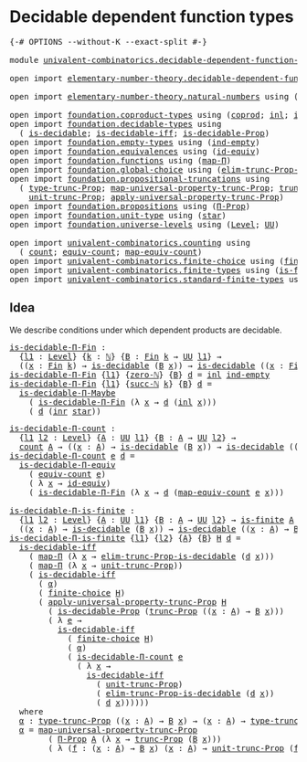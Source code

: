 # Decidable dependent function types

<pre class="Agda"><a id="47" class="Symbol">{-#</a> <a id="51" class="Keyword">OPTIONS</a> <a id="59" class="Pragma">--without-K</a> <a id="71" class="Pragma">--exact-split</a> <a id="85" class="Symbol">#-}</a>

<a id="90" class="Keyword">module</a> <a id="97" href="univalent-combinatorics.decidable-dependent-function-types.html" class="Module">univalent-combinatorics.decidable-dependent-function-types</a> <a id="156" class="Keyword">where</a>

<a id="163" class="Keyword">open</a> <a id="168" class="Keyword">import</a> <a id="175" href="elementary-number-theory.decidable-dependent-function-types.html" class="Module">elementary-number-theory.decidable-dependent-function-types</a> <a id="235" class="Keyword">public</a>

<a id="243" class="Keyword">open</a> <a id="248" class="Keyword">import</a> <a id="255" href="elementary-number-theory.natural-numbers.html" class="Module">elementary-number-theory.natural-numbers</a> <a id="296" class="Keyword">using</a> <a id="302" class="Symbol">(</a><a id="303" href="elementary-number-theory.natural-numbers.html#1444" class="Datatype">ℕ</a><a id="304" class="Symbol">;</a> <a id="306" href="elementary-number-theory.natural-numbers.html#1478" class="InductiveConstructor">succ-ℕ</a><a id="312" class="Symbol">;</a> <a id="314" href="elementary-number-theory.natural-numbers.html#1465" class="InductiveConstructor">zero-ℕ</a><a id="320" class="Symbol">)</a>

<a id="323" class="Keyword">open</a> <a id="328" class="Keyword">import</a> <a id="335" href="foundation.coproduct-types.html" class="Module">foundation.coproduct-types</a> <a id="362" class="Keyword">using</a> <a id="368" class="Symbol">(</a><a id="369" href="foundation.coproduct-types.html#1168" class="Datatype">coprod</a><a id="375" class="Symbol">;</a> <a id="377" href="foundation.coproduct-types.html#1239" class="InductiveConstructor">inl</a><a id="380" class="Symbol">;</a> <a id="382" href="foundation.coproduct-types.html#1262" class="InductiveConstructor">inr</a><a id="385" class="Symbol">)</a>
<a id="387" class="Keyword">open</a> <a id="392" class="Keyword">import</a> <a id="399" href="foundation.decidable-types.html" class="Module">foundation.decidable-types</a> <a id="426" class="Keyword">using</a>
  <a id="434" class="Symbol">(</a> <a id="436" href="foundation.decidable-types.html#1741" class="Function">is-decidable</a><a id="448" class="Symbol">;</a> <a id="450" href="foundation.decidable-types.html#5377" class="Function">is-decidable-iff</a><a id="466" class="Symbol">;</a> <a id="468" href="foundation.decidable-types.html#7858" class="Function">is-decidable-Prop</a><a id="485" class="Symbol">)</a>
<a id="487" class="Keyword">open</a> <a id="492" class="Keyword">import</a> <a id="499" href="foundation.empty-types.html" class="Module">foundation.empty-types</a> <a id="522" class="Keyword">using</a> <a id="528" class="Symbol">(</a><a id="529" href="foundation-core.empty-types.html#1068" class="Function">ind-empty</a><a id="538" class="Symbol">)</a>
<a id="540" class="Keyword">open</a> <a id="545" class="Keyword">import</a> <a id="552" href="foundation.equivalences.html" class="Module">foundation.equivalences</a> <a id="576" class="Keyword">using</a> <a id="582" class="Symbol">(</a><a id="583" href="foundation-core.equivalences.html#2480" class="Function">id-equiv</a><a id="591" class="Symbol">)</a>
<a id="593" class="Keyword">open</a> <a id="598" class="Keyword">import</a> <a id="605" href="foundation.functions.html" class="Module">foundation.functions</a> <a id="626" class="Keyword">using</a> <a id="632" class="Symbol">(</a><a id="633" href="foundation-core.functions.html#1230" class="Function">map-Π</a><a id="638" class="Symbol">)</a>
<a id="640" class="Keyword">open</a> <a id="645" class="Keyword">import</a> <a id="652" href="foundation.global-choice.html" class="Module">foundation.global-choice</a> <a id="677" class="Keyword">using</a> <a id="683" class="Symbol">(</a><a id="684" href="foundation.global-choice.html#1779" class="Function">elim-trunc-Prop-is-decidable</a><a id="712" class="Symbol">)</a>
<a id="714" class="Keyword">open</a> <a id="719" class="Keyword">import</a> <a id="726" href="foundation.propositional-truncations.html" class="Module">foundation.propositional-truncations</a> <a id="763" class="Keyword">using</a>
  <a id="771" class="Symbol">(</a> <a id="773" href="foundation.propositional-truncations.html#1701" class="Postulate">type-trunc-Prop</a><a id="788" class="Symbol">;</a> <a id="790" href="foundation.propositional-truncations.html#4789" class="Function">map-universal-property-trunc-Prop</a><a id="823" class="Symbol">;</a> <a id="825" href="foundation.propositional-truncations.html#2133" class="Function">trunc-Prop</a><a id="835" class="Symbol">;</a>
    <a id="841" href="foundation.propositional-truncations.html#1756" class="Postulate">unit-trunc-Prop</a><a id="856" class="Symbol">;</a> <a id="858" href="foundation.propositional-truncations.html#5148" class="Function">apply-universal-property-trunc-Prop</a><a id="893" class="Symbol">)</a>
<a id="895" class="Keyword">open</a> <a id="900" class="Keyword">import</a> <a id="907" href="foundation.propositions.html" class="Module">foundation.propositions</a> <a id="931" class="Keyword">using</a> <a id="937" class="Symbol">(</a><a id="938" href="foundation.propositions.html#1941" class="Function">Π-Prop</a><a id="944" class="Symbol">)</a>
<a id="946" class="Keyword">open</a> <a id="951" class="Keyword">import</a> <a id="958" href="foundation.unit-type.html" class="Module">foundation.unit-type</a> <a id="979" class="Keyword">using</a> <a id="985" class="Symbol">(</a><a id="986" href="foundation.unit-type.html#999" class="InductiveConstructor">star</a><a id="990" class="Symbol">)</a>
<a id="992" class="Keyword">open</a> <a id="997" class="Keyword">import</a> <a id="1004" href="foundation.universe-levels.html" class="Module">foundation.universe-levels</a> <a id="1031" class="Keyword">using</a> <a id="1037" class="Symbol">(</a><a id="1038" href="Agda.Primitive.html#597" class="Postulate">Level</a><a id="1043" class="Symbol">;</a> <a id="1045" href="foundation-core.universe-levels.html#222" class="Primitive">UU</a><a id="1047" class="Symbol">)</a>

<a id="1050" class="Keyword">open</a> <a id="1055" class="Keyword">import</a> <a id="1062" href="univalent-combinatorics.counting.html" class="Module">univalent-combinatorics.counting</a> <a id="1095" class="Keyword">using</a>
  <a id="1103" class="Symbol">(</a> <a id="1105" href="univalent-combinatorics.counting.html#1746" class="Function">count</a><a id="1110" class="Symbol">;</a> <a id="1112" href="univalent-combinatorics.counting.html#1943" class="Function">equiv-count</a><a id="1123" class="Symbol">;</a> <a id="1125" href="univalent-combinatorics.counting.html#2017" class="Function">map-equiv-count</a><a id="1140" class="Symbol">)</a>
<a id="1142" class="Keyword">open</a> <a id="1147" class="Keyword">import</a> <a id="1154" href="univalent-combinatorics.finite-choice.html" class="Module">univalent-combinatorics.finite-choice</a> <a id="1192" class="Keyword">using</a> <a id="1198" class="Symbol">(</a><a id="1199" href="univalent-combinatorics.finite-choice.html#3449" class="Function">finite-choice</a><a id="1212" class="Symbol">)</a>
<a id="1214" class="Keyword">open</a> <a id="1219" class="Keyword">import</a> <a id="1226" href="univalent-combinatorics.finite-types.html" class="Module">univalent-combinatorics.finite-types</a> <a id="1263" class="Keyword">using</a> <a id="1269" class="Symbol">(</a><a id="1270" href="univalent-combinatorics.finite-types.html#3651" class="Function">is-finite</a><a id="1279" class="Symbol">)</a>
<a id="1281" class="Keyword">open</a> <a id="1286" class="Keyword">import</a> <a id="1293" href="univalent-combinatorics.standard-finite-types.html" class="Module">univalent-combinatorics.standard-finite-types</a> <a id="1339" class="Keyword">using</a> <a id="1345" class="Symbol">(</a><a id="1346" href="univalent-combinatorics.standard-finite-types.html#2072" class="Function">Fin</a><a id="1349" class="Symbol">)</a>
</pre>
## Idea

We describe conditions under which dependent products are decidable.

<pre class="Agda"><a id="is-decidable-Π-Fin"></a><a id="1443" href="univalent-combinatorics.decidable-dependent-function-types.html#1443" class="Function">is-decidable-Π-Fin</a> <a id="1462" class="Symbol">:</a>
  <a id="1466" class="Symbol">{</a><a id="1467" href="univalent-combinatorics.decidable-dependent-function-types.html#1467" class="Bound">l1</a> <a id="1470" class="Symbol">:</a> <a id="1472" href="Agda.Primitive.html#597" class="Postulate">Level</a><a id="1477" class="Symbol">}</a> <a id="1479" class="Symbol">{</a><a id="1480" href="univalent-combinatorics.decidable-dependent-function-types.html#1480" class="Bound">k</a> <a id="1482" class="Symbol">:</a> <a id="1484" href="elementary-number-theory.natural-numbers.html#1444" class="Datatype">ℕ</a><a id="1485" class="Symbol">}</a> <a id="1487" class="Symbol">{</a><a id="1488" href="univalent-combinatorics.decidable-dependent-function-types.html#1488" class="Bound">B</a> <a id="1490" class="Symbol">:</a> <a id="1492" href="univalent-combinatorics.standard-finite-types.html#2072" class="Function">Fin</a> <a id="1496" href="univalent-combinatorics.decidable-dependent-function-types.html#1480" class="Bound">k</a> <a id="1498" class="Symbol">→</a> <a id="1500" href="foundation-core.universe-levels.html#222" class="Primitive">UU</a> <a id="1503" href="univalent-combinatorics.decidable-dependent-function-types.html#1467" class="Bound">l1</a><a id="1505" class="Symbol">}</a> <a id="1507" class="Symbol">→</a>
  <a id="1511" class="Symbol">((</a><a id="1513" href="univalent-combinatorics.decidable-dependent-function-types.html#1513" class="Bound">x</a> <a id="1515" class="Symbol">:</a> <a id="1517" href="univalent-combinatorics.standard-finite-types.html#2072" class="Function">Fin</a> <a id="1521" href="univalent-combinatorics.decidable-dependent-function-types.html#1480" class="Bound">k</a><a id="1522" class="Symbol">)</a> <a id="1524" class="Symbol">→</a> <a id="1526" href="foundation.decidable-types.html#1741" class="Function">is-decidable</a> <a id="1539" class="Symbol">(</a><a id="1540" href="univalent-combinatorics.decidable-dependent-function-types.html#1488" class="Bound">B</a> <a id="1542" href="univalent-combinatorics.decidable-dependent-function-types.html#1513" class="Bound">x</a><a id="1543" class="Symbol">))</a> <a id="1546" class="Symbol">→</a> <a id="1548" href="foundation.decidable-types.html#1741" class="Function">is-decidable</a> <a id="1561" class="Symbol">((</a><a id="1563" href="univalent-combinatorics.decidable-dependent-function-types.html#1563" class="Bound">x</a> <a id="1565" class="Symbol">:</a> <a id="1567" href="univalent-combinatorics.standard-finite-types.html#2072" class="Function">Fin</a> <a id="1571" href="univalent-combinatorics.decidable-dependent-function-types.html#1480" class="Bound">k</a><a id="1572" class="Symbol">)</a> <a id="1574" class="Symbol">→</a> <a id="1576" href="univalent-combinatorics.decidable-dependent-function-types.html#1488" class="Bound">B</a> <a id="1578" href="univalent-combinatorics.decidable-dependent-function-types.html#1563" class="Bound">x</a><a id="1579" class="Symbol">)</a>
<a id="1581" href="univalent-combinatorics.decidable-dependent-function-types.html#1443" class="Function">is-decidable-Π-Fin</a> <a id="1600" class="Symbol">{</a><a id="1601" href="univalent-combinatorics.decidable-dependent-function-types.html#1601" class="Bound">l1</a><a id="1603" class="Symbol">}</a> <a id="1605" class="Symbol">{</a><a id="1606" href="elementary-number-theory.natural-numbers.html#1465" class="InductiveConstructor">zero-ℕ</a><a id="1612" class="Symbol">}</a> <a id="1614" class="Symbol">{</a><a id="1615" href="univalent-combinatorics.decidable-dependent-function-types.html#1615" class="Bound">B</a><a id="1616" class="Symbol">}</a> <a id="1618" href="univalent-combinatorics.decidable-dependent-function-types.html#1618" class="Bound">d</a> <a id="1620" class="Symbol">=</a> <a id="1622" href="foundation.coproduct-types.html#1239" class="InductiveConstructor">inl</a> <a id="1626" href="foundation-core.empty-types.html#1068" class="Function">ind-empty</a>
<a id="1636" href="univalent-combinatorics.decidable-dependent-function-types.html#1443" class="Function">is-decidable-Π-Fin</a> <a id="1655" class="Symbol">{</a><a id="1656" href="univalent-combinatorics.decidable-dependent-function-types.html#1656" class="Bound">l1</a><a id="1658" class="Symbol">}</a> <a id="1660" class="Symbol">{</a><a id="1661" href="elementary-number-theory.natural-numbers.html#1478" class="InductiveConstructor">succ-ℕ</a> <a id="1668" href="univalent-combinatorics.decidable-dependent-function-types.html#1668" class="Bound">k</a><a id="1669" class="Symbol">}</a> <a id="1671" class="Symbol">{</a><a id="1672" href="univalent-combinatorics.decidable-dependent-function-types.html#1672" class="Bound">B</a><a id="1673" class="Symbol">}</a> <a id="1675" href="univalent-combinatorics.decidable-dependent-function-types.html#1675" class="Bound">d</a> <a id="1677" class="Symbol">=</a>
  <a id="1681" href="foundation.decidable-dependent-function-types.html#1393" class="Function">is-decidable-Π-Maybe</a>
    <a id="1706" class="Symbol">(</a> <a id="1708" href="univalent-combinatorics.decidable-dependent-function-types.html#1443" class="Function">is-decidable-Π-Fin</a> <a id="1727" class="Symbol">(λ</a> <a id="1730" href="univalent-combinatorics.decidable-dependent-function-types.html#1730" class="Bound">x</a> <a id="1732" class="Symbol">→</a> <a id="1734" href="univalent-combinatorics.decidable-dependent-function-types.html#1675" class="Bound">d</a> <a id="1736" class="Symbol">(</a><a id="1737" href="foundation.coproduct-types.html#1239" class="InductiveConstructor">inl</a> <a id="1741" href="univalent-combinatorics.decidable-dependent-function-types.html#1730" class="Bound">x</a><a id="1742" class="Symbol">)))</a>
    <a id="1750" class="Symbol">(</a> <a id="1752" href="univalent-combinatorics.decidable-dependent-function-types.html#1675" class="Bound">d</a> <a id="1754" class="Symbol">(</a><a id="1755" href="foundation.coproduct-types.html#1262" class="InductiveConstructor">inr</a> <a id="1759" href="foundation.unit-type.html#999" class="InductiveConstructor">star</a><a id="1763" class="Symbol">))</a>
</pre>
<pre class="Agda"><a id="is-decidable-Π-count"></a><a id="1779" href="univalent-combinatorics.decidable-dependent-function-types.html#1779" class="Function">is-decidable-Π-count</a> <a id="1800" class="Symbol">:</a>
  <a id="1804" class="Symbol">{</a><a id="1805" href="univalent-combinatorics.decidable-dependent-function-types.html#1805" class="Bound">l1</a> <a id="1808" href="univalent-combinatorics.decidable-dependent-function-types.html#1808" class="Bound">l2</a> <a id="1811" class="Symbol">:</a> <a id="1813" href="Agda.Primitive.html#597" class="Postulate">Level</a><a id="1818" class="Symbol">}</a> <a id="1820" class="Symbol">{</a><a id="1821" href="univalent-combinatorics.decidable-dependent-function-types.html#1821" class="Bound">A</a> <a id="1823" class="Symbol">:</a> <a id="1825" href="foundation-core.universe-levels.html#222" class="Primitive">UU</a> <a id="1828" href="univalent-combinatorics.decidable-dependent-function-types.html#1805" class="Bound">l1</a><a id="1830" class="Symbol">}</a> <a id="1832" class="Symbol">{</a><a id="1833" href="univalent-combinatorics.decidable-dependent-function-types.html#1833" class="Bound">B</a> <a id="1835" class="Symbol">:</a> <a id="1837" href="univalent-combinatorics.decidable-dependent-function-types.html#1821" class="Bound">A</a> <a id="1839" class="Symbol">→</a> <a id="1841" href="foundation-core.universe-levels.html#222" class="Primitive">UU</a> <a id="1844" href="univalent-combinatorics.decidable-dependent-function-types.html#1808" class="Bound">l2</a><a id="1846" class="Symbol">}</a> <a id="1848" class="Symbol">→</a>
  <a id="1852" href="univalent-combinatorics.counting.html#1746" class="Function">count</a> <a id="1858" href="univalent-combinatorics.decidable-dependent-function-types.html#1821" class="Bound">A</a> <a id="1860" class="Symbol">→</a> <a id="1862" class="Symbol">((</a><a id="1864" href="univalent-combinatorics.decidable-dependent-function-types.html#1864" class="Bound">x</a> <a id="1866" class="Symbol">:</a> <a id="1868" href="univalent-combinatorics.decidable-dependent-function-types.html#1821" class="Bound">A</a><a id="1869" class="Symbol">)</a> <a id="1871" class="Symbol">→</a> <a id="1873" href="foundation.decidable-types.html#1741" class="Function">is-decidable</a> <a id="1886" class="Symbol">(</a><a id="1887" href="univalent-combinatorics.decidable-dependent-function-types.html#1833" class="Bound">B</a> <a id="1889" href="univalent-combinatorics.decidable-dependent-function-types.html#1864" class="Bound">x</a><a id="1890" class="Symbol">))</a> <a id="1893" class="Symbol">→</a> <a id="1895" href="foundation.decidable-types.html#1741" class="Function">is-decidable</a> <a id="1908" class="Symbol">((</a><a id="1910" href="univalent-combinatorics.decidable-dependent-function-types.html#1910" class="Bound">x</a> <a id="1912" class="Symbol">:</a> <a id="1914" href="univalent-combinatorics.decidable-dependent-function-types.html#1821" class="Bound">A</a><a id="1915" class="Symbol">)</a> <a id="1917" class="Symbol">→</a> <a id="1919" href="univalent-combinatorics.decidable-dependent-function-types.html#1833" class="Bound">B</a> <a id="1921" href="univalent-combinatorics.decidable-dependent-function-types.html#1910" class="Bound">x</a><a id="1922" class="Symbol">)</a>
<a id="1924" href="univalent-combinatorics.decidable-dependent-function-types.html#1779" class="Function">is-decidable-Π-count</a> <a id="1945" href="univalent-combinatorics.decidable-dependent-function-types.html#1945" class="Bound">e</a> <a id="1947" href="univalent-combinatorics.decidable-dependent-function-types.html#1947" class="Bound">d</a> <a id="1949" class="Symbol">=</a>
  <a id="1953" href="foundation.decidable-dependent-function-types.html#1800" class="Function">is-decidable-Π-equiv</a>
    <a id="1978" class="Symbol">(</a> <a id="1980" href="univalent-combinatorics.counting.html#1943" class="Function">equiv-count</a> <a id="1992" href="univalent-combinatorics.decidable-dependent-function-types.html#1945" class="Bound">e</a><a id="1993" class="Symbol">)</a>
    <a id="1999" class="Symbol">(</a> <a id="2001" class="Symbol">λ</a> <a id="2003" href="univalent-combinatorics.decidable-dependent-function-types.html#2003" class="Bound">x</a> <a id="2005" class="Symbol">→</a> <a id="2007" href="foundation-core.equivalences.html#2480" class="Function">id-equiv</a><a id="2015" class="Symbol">)</a>
    <a id="2021" class="Symbol">(</a> <a id="2023" href="univalent-combinatorics.decidable-dependent-function-types.html#1443" class="Function">is-decidable-Π-Fin</a> <a id="2042" class="Symbol">(λ</a> <a id="2045" href="univalent-combinatorics.decidable-dependent-function-types.html#2045" class="Bound">x</a> <a id="2047" class="Symbol">→</a> <a id="2049" href="univalent-combinatorics.decidable-dependent-function-types.html#1947" class="Bound">d</a> <a id="2051" class="Symbol">(</a><a id="2052" href="univalent-combinatorics.counting.html#2017" class="Function">map-equiv-count</a> <a id="2068" href="univalent-combinatorics.decidable-dependent-function-types.html#1945" class="Bound">e</a> <a id="2070" href="univalent-combinatorics.decidable-dependent-function-types.html#2045" class="Bound">x</a><a id="2071" class="Symbol">)))</a>

<a id="is-decidable-Π-is-finite"></a><a id="2076" href="univalent-combinatorics.decidable-dependent-function-types.html#2076" class="Function">is-decidable-Π-is-finite</a> <a id="2101" class="Symbol">:</a>
  <a id="2105" class="Symbol">{</a><a id="2106" href="univalent-combinatorics.decidable-dependent-function-types.html#2106" class="Bound">l1</a> <a id="2109" href="univalent-combinatorics.decidable-dependent-function-types.html#2109" class="Bound">l2</a> <a id="2112" class="Symbol">:</a> <a id="2114" href="Agda.Primitive.html#597" class="Postulate">Level</a><a id="2119" class="Symbol">}</a> <a id="2121" class="Symbol">{</a><a id="2122" href="univalent-combinatorics.decidable-dependent-function-types.html#2122" class="Bound">A</a> <a id="2124" class="Symbol">:</a> <a id="2126" href="foundation-core.universe-levels.html#222" class="Primitive">UU</a> <a id="2129" href="univalent-combinatorics.decidable-dependent-function-types.html#2106" class="Bound">l1</a><a id="2131" class="Symbol">}</a> <a id="2133" class="Symbol">{</a><a id="2134" href="univalent-combinatorics.decidable-dependent-function-types.html#2134" class="Bound">B</a> <a id="2136" class="Symbol">:</a> <a id="2138" href="univalent-combinatorics.decidable-dependent-function-types.html#2122" class="Bound">A</a> <a id="2140" class="Symbol">→</a> <a id="2142" href="foundation-core.universe-levels.html#222" class="Primitive">UU</a> <a id="2145" href="univalent-combinatorics.decidable-dependent-function-types.html#2109" class="Bound">l2</a><a id="2147" class="Symbol">}</a> <a id="2149" class="Symbol">→</a> <a id="2151" href="univalent-combinatorics.finite-types.html#3651" class="Function">is-finite</a> <a id="2161" href="univalent-combinatorics.decidable-dependent-function-types.html#2122" class="Bound">A</a> <a id="2163" class="Symbol">→</a>
  <a id="2167" class="Symbol">((</a><a id="2169" href="univalent-combinatorics.decidable-dependent-function-types.html#2169" class="Bound">x</a> <a id="2171" class="Symbol">:</a> <a id="2173" href="univalent-combinatorics.decidable-dependent-function-types.html#2122" class="Bound">A</a><a id="2174" class="Symbol">)</a> <a id="2176" class="Symbol">→</a> <a id="2178" href="foundation.decidable-types.html#1741" class="Function">is-decidable</a> <a id="2191" class="Symbol">(</a><a id="2192" href="univalent-combinatorics.decidable-dependent-function-types.html#2134" class="Bound">B</a> <a id="2194" href="univalent-combinatorics.decidable-dependent-function-types.html#2169" class="Bound">x</a><a id="2195" class="Symbol">))</a> <a id="2198" class="Symbol">→</a> <a id="2200" href="foundation.decidable-types.html#1741" class="Function">is-decidable</a> <a id="2213" class="Symbol">((</a><a id="2215" href="univalent-combinatorics.decidable-dependent-function-types.html#2215" class="Bound">x</a> <a id="2217" class="Symbol">:</a> <a id="2219" href="univalent-combinatorics.decidable-dependent-function-types.html#2122" class="Bound">A</a><a id="2220" class="Symbol">)</a> <a id="2222" class="Symbol">→</a> <a id="2224" href="univalent-combinatorics.decidable-dependent-function-types.html#2134" class="Bound">B</a> <a id="2226" href="univalent-combinatorics.decidable-dependent-function-types.html#2215" class="Bound">x</a><a id="2227" class="Symbol">)</a>
<a id="2229" href="univalent-combinatorics.decidable-dependent-function-types.html#2076" class="Function">is-decidable-Π-is-finite</a> <a id="2254" class="Symbol">{</a><a id="2255" href="univalent-combinatorics.decidable-dependent-function-types.html#2255" class="Bound">l1</a><a id="2257" class="Symbol">}</a> <a id="2259" class="Symbol">{</a><a id="2260" href="univalent-combinatorics.decidable-dependent-function-types.html#2260" class="Bound">l2</a><a id="2262" class="Symbol">}</a> <a id="2264" class="Symbol">{</a><a id="2265" href="univalent-combinatorics.decidable-dependent-function-types.html#2265" class="Bound">A</a><a id="2266" class="Symbol">}</a> <a id="2268" class="Symbol">{</a><a id="2269" href="univalent-combinatorics.decidable-dependent-function-types.html#2269" class="Bound">B</a><a id="2270" class="Symbol">}</a> <a id="2272" href="univalent-combinatorics.decidable-dependent-function-types.html#2272" class="Bound">H</a> <a id="2274" href="univalent-combinatorics.decidable-dependent-function-types.html#2274" class="Bound">d</a> <a id="2276" class="Symbol">=</a>
  <a id="2280" href="foundation.decidable-types.html#5377" class="Function">is-decidable-iff</a>
    <a id="2301" class="Symbol">(</a> <a id="2303" href="foundation-core.functions.html#1230" class="Function">map-Π</a> <a id="2309" class="Symbol">(λ</a> <a id="2312" href="univalent-combinatorics.decidable-dependent-function-types.html#2312" class="Bound">x</a> <a id="2314" class="Symbol">→</a> <a id="2316" href="foundation.global-choice.html#1779" class="Function">elim-trunc-Prop-is-decidable</a> <a id="2345" class="Symbol">(</a><a id="2346" href="univalent-combinatorics.decidable-dependent-function-types.html#2274" class="Bound">d</a> <a id="2348" href="univalent-combinatorics.decidable-dependent-function-types.html#2312" class="Bound">x</a><a id="2349" class="Symbol">)))</a>
    <a id="2357" class="Symbol">(</a> <a id="2359" href="foundation-core.functions.html#1230" class="Function">map-Π</a> <a id="2365" class="Symbol">(λ</a> <a id="2368" href="univalent-combinatorics.decidable-dependent-function-types.html#2368" class="Bound">x</a> <a id="2370" class="Symbol">→</a> <a id="2372" href="foundation.propositional-truncations.html#1756" class="Postulate">unit-trunc-Prop</a><a id="2387" class="Symbol">))</a>
    <a id="2394" class="Symbol">(</a> <a id="2396" href="foundation.decidable-types.html#5377" class="Function">is-decidable-iff</a>
      <a id="2419" class="Symbol">(</a> <a id="2421" href="univalent-combinatorics.decidable-dependent-function-types.html#2869" class="Function">α</a><a id="2422" class="Symbol">)</a>
      <a id="2430" class="Symbol">(</a> <a id="2432" href="univalent-combinatorics.finite-choice.html#3449" class="Function">finite-choice</a> <a id="2446" href="univalent-combinatorics.decidable-dependent-function-types.html#2272" class="Bound">H</a><a id="2447" class="Symbol">)</a>
      <a id="2455" class="Symbol">(</a> <a id="2457" href="foundation.propositional-truncations.html#5148" class="Function">apply-universal-property-trunc-Prop</a> <a id="2493" href="univalent-combinatorics.decidable-dependent-function-types.html#2272" class="Bound">H</a>
        <a id="2503" class="Symbol">(</a> <a id="2505" href="foundation.decidable-types.html#7858" class="Function">is-decidable-Prop</a> <a id="2523" class="Symbol">(</a><a id="2524" href="foundation.propositional-truncations.html#2133" class="Function">trunc-Prop</a> <a id="2535" class="Symbol">((</a><a id="2537" href="univalent-combinatorics.decidable-dependent-function-types.html#2537" class="Bound">x</a> <a id="2539" class="Symbol">:</a> <a id="2541" href="univalent-combinatorics.decidable-dependent-function-types.html#2265" class="Bound">A</a><a id="2542" class="Symbol">)</a> <a id="2544" class="Symbol">→</a> <a id="2546" href="univalent-combinatorics.decidable-dependent-function-types.html#2269" class="Bound">B</a> <a id="2548" href="univalent-combinatorics.decidable-dependent-function-types.html#2537" class="Bound">x</a><a id="2549" class="Symbol">)))</a>
        <a id="2561" class="Symbol">(</a> <a id="2563" class="Symbol">λ</a> <a id="2565" href="univalent-combinatorics.decidable-dependent-function-types.html#2565" class="Bound">e</a> <a id="2567" class="Symbol">→</a>
          <a id="2579" href="foundation.decidable-types.html#5377" class="Function">is-decidable-iff</a>
            <a id="2608" class="Symbol">(</a> <a id="2610" href="univalent-combinatorics.finite-choice.html#3449" class="Function">finite-choice</a> <a id="2624" href="univalent-combinatorics.decidable-dependent-function-types.html#2272" class="Bound">H</a><a id="2625" class="Symbol">)</a>
            <a id="2639" class="Symbol">(</a> <a id="2641" href="univalent-combinatorics.decidable-dependent-function-types.html#2869" class="Function">α</a><a id="2642" class="Symbol">)</a>
            <a id="2656" class="Symbol">(</a> <a id="2658" href="univalent-combinatorics.decidable-dependent-function-types.html#1779" class="Function">is-decidable-Π-count</a> <a id="2679" href="univalent-combinatorics.decidable-dependent-function-types.html#2565" class="Bound">e</a>
              <a id="2695" class="Symbol">(</a> <a id="2697" class="Symbol">λ</a> <a id="2699" href="univalent-combinatorics.decidable-dependent-function-types.html#2699" class="Bound">x</a> <a id="2701" class="Symbol">→</a>
                <a id="2719" href="foundation.decidable-types.html#5377" class="Function">is-decidable-iff</a>
                  <a id="2754" class="Symbol">(</a> <a id="2756" href="foundation.propositional-truncations.html#1756" class="Postulate">unit-trunc-Prop</a><a id="2771" class="Symbol">)</a>
                  <a id="2791" class="Symbol">(</a> <a id="2793" href="foundation.global-choice.html#1779" class="Function">elim-trunc-Prop-is-decidable</a> <a id="2822" class="Symbol">(</a><a id="2823" href="univalent-combinatorics.decidable-dependent-function-types.html#2274" class="Bound">d</a> <a id="2825" href="univalent-combinatorics.decidable-dependent-function-types.html#2699" class="Bound">x</a><a id="2826" class="Symbol">))</a>
                  <a id="2847" class="Symbol">(</a> <a id="2849" href="univalent-combinatorics.decidable-dependent-function-types.html#2274" class="Bound">d</a> <a id="2851" href="univalent-combinatorics.decidable-dependent-function-types.html#2699" class="Bound">x</a><a id="2852" class="Symbol">))))))</a>
  <a id="2861" class="Keyword">where</a>
  <a id="2869" href="univalent-combinatorics.decidable-dependent-function-types.html#2869" class="Function">α</a> <a id="2871" class="Symbol">:</a> <a id="2873" href="foundation.propositional-truncations.html#1701" class="Postulate">type-trunc-Prop</a> <a id="2889" class="Symbol">((</a><a id="2891" href="univalent-combinatorics.decidable-dependent-function-types.html#2891" class="Bound">x</a> <a id="2893" class="Symbol">:</a> <a id="2895" href="univalent-combinatorics.decidable-dependent-function-types.html#2265" class="Bound">A</a><a id="2896" class="Symbol">)</a> <a id="2898" class="Symbol">→</a> <a id="2900" href="univalent-combinatorics.decidable-dependent-function-types.html#2269" class="Bound">B</a> <a id="2902" href="univalent-combinatorics.decidable-dependent-function-types.html#2891" class="Bound">x</a><a id="2903" class="Symbol">)</a> <a id="2905" class="Symbol">→</a> <a id="2907" class="Symbol">(</a><a id="2908" href="univalent-combinatorics.decidable-dependent-function-types.html#2908" class="Bound">x</a> <a id="2910" class="Symbol">:</a> <a id="2912" href="univalent-combinatorics.decidable-dependent-function-types.html#2265" class="Bound">A</a><a id="2913" class="Symbol">)</a> <a id="2915" class="Symbol">→</a> <a id="2917" href="foundation.propositional-truncations.html#1701" class="Postulate">type-trunc-Prop</a> <a id="2933" class="Symbol">(</a><a id="2934" href="univalent-combinatorics.decidable-dependent-function-types.html#2269" class="Bound">B</a> <a id="2936" href="univalent-combinatorics.decidable-dependent-function-types.html#2908" class="Bound">x</a><a id="2937" class="Symbol">)</a>
  <a id="2941" href="univalent-combinatorics.decidable-dependent-function-types.html#2869" class="Function">α</a> <a id="2943" class="Symbol">=</a> <a id="2945" href="foundation.propositional-truncations.html#4789" class="Function">map-universal-property-trunc-Prop</a>
        <a id="2987" class="Symbol">(</a> <a id="2989" href="foundation.propositions.html#1941" class="Function">Π-Prop</a> <a id="2996" href="univalent-combinatorics.decidable-dependent-function-types.html#2265" class="Bound">A</a> <a id="2998" class="Symbol">(λ</a> <a id="3001" href="univalent-combinatorics.decidable-dependent-function-types.html#3001" class="Bound">x</a> <a id="3003" class="Symbol">→</a> <a id="3005" href="foundation.propositional-truncations.html#2133" class="Function">trunc-Prop</a> <a id="3016" class="Symbol">(</a><a id="3017" href="univalent-combinatorics.decidable-dependent-function-types.html#2269" class="Bound">B</a> <a id="3019" href="univalent-combinatorics.decidable-dependent-function-types.html#3001" class="Bound">x</a><a id="3020" class="Symbol">)))</a>
        <a id="3032" class="Symbol">(</a> <a id="3034" class="Symbol">λ</a> <a id="3036" class="Symbol">(</a><a id="3037" href="univalent-combinatorics.decidable-dependent-function-types.html#3037" class="Bound">f</a> <a id="3039" class="Symbol">:</a> <a id="3041" class="Symbol">(</a><a id="3042" href="univalent-combinatorics.decidable-dependent-function-types.html#3042" class="Bound">x</a> <a id="3044" class="Symbol">:</a> <a id="3046" href="univalent-combinatorics.decidable-dependent-function-types.html#2265" class="Bound">A</a><a id="3047" class="Symbol">)</a> <a id="3049" class="Symbol">→</a> <a id="3051" href="univalent-combinatorics.decidable-dependent-function-types.html#2269" class="Bound">B</a> <a id="3053" href="univalent-combinatorics.decidable-dependent-function-types.html#3042" class="Bound">x</a><a id="3054" class="Symbol">)</a> <a id="3056" class="Symbol">(</a><a id="3057" href="univalent-combinatorics.decidable-dependent-function-types.html#3057" class="Bound">x</a> <a id="3059" class="Symbol">:</a> <a id="3061" href="univalent-combinatorics.decidable-dependent-function-types.html#2265" class="Bound">A</a><a id="3062" class="Symbol">)</a> <a id="3064" class="Symbol">→</a> <a id="3066" href="foundation.propositional-truncations.html#1756" class="Postulate">unit-trunc-Prop</a> <a id="3082" class="Symbol">(</a><a id="3083" href="univalent-combinatorics.decidable-dependent-function-types.html#3037" class="Bound">f</a> <a id="3085" href="univalent-combinatorics.decidable-dependent-function-types.html#3057" class="Bound">x</a><a id="3086" class="Symbol">))</a>
</pre>